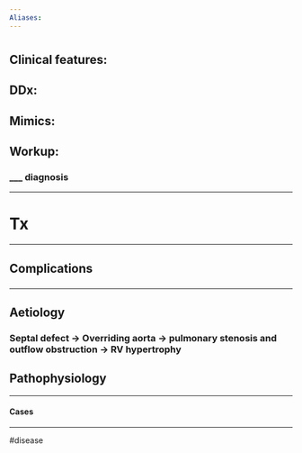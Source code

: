 ```yaml
---
Aliases:
---
```

# 
## Clinical features:
###
## DDx:
###
## Mimics:
###
## Workup:
### ___ diagnosis
---
# Tx

---
## Complications
###

---
## Aetiology
### Septal defect -> Overriding aorta -> pulmonary stenosis and outflow obstruction -> RV hypertrophy 
###
## Pathophysiology

---
#### Cases


---
#disease 